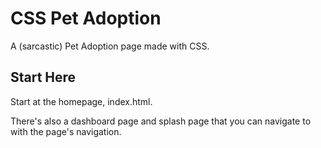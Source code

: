 # CSS Pet Adoption
A (sarcastic) Pet Adoption page made with CSS.


## Start Here
Start at the homepage, index.html. 

There's also a dashboard page and splash page that you can navigate to with the page's navigation.